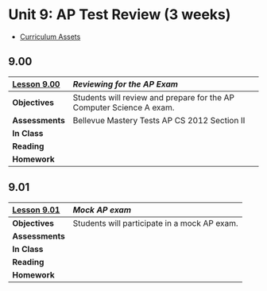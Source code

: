 # Unit 9: AP Test Review (3 weeks)

- [Curriculum Assets]

## 9.00

| [Lesson 9.00]   | _Reviewing for the AP Exam_
|:----------------|:---------------------------
| **Objectives**  | Students will review and prepare for the AP Computer Science A exam.
| **Assessments** | Bellevue Mastery Tests AP CS 2012 Section II
| **In Class**    |
| **Reading**     |
| **Homework**    |

## 9.01

| [Lesson 9.01]   | _Mock AP exam_
|:----------------|:---------------------------
| **Objectives**  | Students will participate in a mock AP exam.
| **Assessments** |
| **In Class**    |
| **Reading**     |
| **Homework**    |

[9.00]: Lesson-900.md
[9.01]: Lesson-901.md
[Curriculum Assets]: ../Assets.md
[Lesson 9.00]: Lesson-900.md
[Lesson 9.01]: Lesson-901.md
